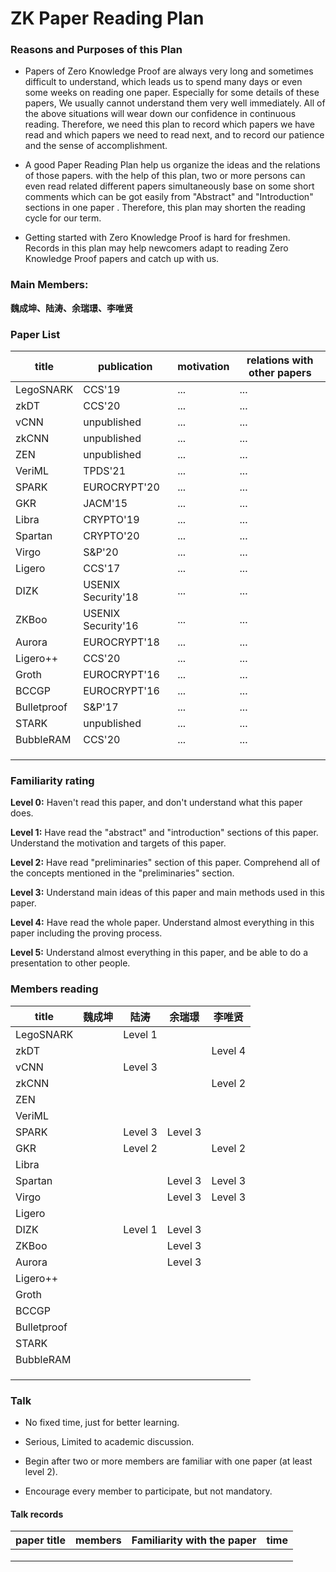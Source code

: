 # ZK Paper Reading Plan

### Reasons and Purposes of this Plan

- Papers of Zero Knowledge Proof are always very long and sometimes difficult to understand, which leads us to spend many days or even some weeks on reading one paper. Especially for some details of these papers, We usually cannot understand them very well immediately.  All of the above situations will wear down our confidence in continuous reading. Therefore, we need this plan to record which papers we have read and which papers we need to read next, and to record our patience and the sense of accomplishment.



- A good Paper Reading Plan help us organize the ideas and the relations of those papers. with the help of this plan, two or more persons can even read related different papers simultaneously base on some short comments which can be got easily from "Abstract" and "Introduction" sections in one paper . Therefore, this plan may shorten the reading cycle for our term.

  

- Getting started with Zero Knowledge Proof is hard for freshmen. Records in this plan may help newcomers adapt to reading Zero Knowledge Proof papers and catch up with us.

### Main Members:

**魏成坤、陆涛、余瑞璟、李唯贤**

### Paper List

| title       | publication        | motivation | relations with other papers |
| ----------- | ------------------ | ---------- | --------------------------- |
| LegoSNARK   | CCS'19             | ...        | ...                         |
| zkDT        | CCS'20             | ...        | ...                         |
| vCNN        | unpublished        | ...        | ...                         |
| zkCNN       | unpublished        | ...        | ...                         |
| ZEN         | unpublished        | ...        | ...                         |
| VeriML      | TPDS'21            | ...        | ...                         |
| SPARK       | EUROCRYPT'20       | ...        | ...                         |
| GKR         | JACM'15            | ...        | ...                         |
| Libra       | CRYPTO'19          | ...        | ...                         |
| Spartan     | CRYPTO'20          | ...        | ...                         |
| Virgo       | S&P'20             | ...        | ...                         |
| Ligero      | CCS'17             | ...        | ...                         |
| DIZK        | USENIX Security'18 | ...        | ...                         |
| ZKBoo       | USENIX Security'16 | ...        | ...                         |
| Aurora      | EUROCRYPT'18       | ...        | ...                         |
| Ligero++    | CCS'20             | ...        | ...                         |
| Groth       | EUROCRYPT'16       | ...        | ...                         |
| BCCGP       | EUROCRYPT'16       | ...        | ...                         |
| Bulletproof | S&P'17             | ...        | ...                         |
| STARK       | unpublished        | ...        | ...                         |
| BubbleRAM   | CCS'20             | ...        | ...                         |
|             |                    |            |                             |
|             |                    |            |                             |
|             |                    |            |                             |


### Familiarity rating

**Level 0:** Haven't read this paper, and don't understand what this paper does.

**Level 1:** Have read the "abstract" and "introduction" sections of this paper. Understand the motivation and targets of this paper.

**Level 2:** Have read "preliminaries"  section of this paper. Comprehend all of the concepts mentioned in the "preliminaries" section.

**Level 3:** Understand main ideas of this paper and main methods used in this paper.

**Level 4:** Have read the whole paper. Understand almost everything in this paper including the proving process.

**Level 5:** Understand almost everything in this paper, and be able to  do a presentation to other people.

### Members reading

| title       | 魏成坤 | 陆涛    | 余瑞璟 | 李唯贤 |
| ----------- | ------ | ------- | ------ | ------ |
| LegoSNARK   |        | Level 1 |        |        |
| zkDT        |        |         |        |Level 4 |
| vCNN        |        | Level 3 |        |        |
| zkCNN       |        |         |        |Level 2 |
| ZEN         |        |         |        |        |
| VeriML      |        |         |        |        |
| SPARK       |        | Level 3 | Level 3|        |
| GKR         |        | Level 2 |        |Level 2 |
| Libra       |        |         |        |        |
| Spartan     |        |         | Level 3|Level 3 |
| Virgo       |        |         | Level 3|Level 3 |
| Ligero      |        |         |        |        |
| DIZK        |        | Level 1 | Level 3|        |
| ZKBoo       |        |         | Level 3|        |
| Aurora      |        |         | Level 3|        |
| Ligero++    |        |         |        |        |
| Groth       |        |         |        |        |
| BCCGP       |        |         |        |        |
| Bulletproof |        |         |        |        |
| STARK       |        |         |        |        |
| BubbleRAM   |        |         |        |        |
|             |        |         |        |        |
|             |        |         |        |        |
|             |        |         |        |        |



### Talk

- No fixed time, just for better learning.

- Serious, Limited to academic discussion.

- Begin after two or more members are familiar with one paper (at least level 2).

- Encourage every member to participate, but not mandatory.

  

#### Talk records

| paper title | members | Familiarity with the paper | time |
| ----------- | ------- | -------------------------- | ---- |
|             |         |                            |      |
|             |         |                            |      |
|             |         |                            |      |

